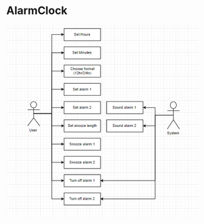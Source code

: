 # AlarmClock
![Alarm Clock Use Case Diagram](https://github.com/kawaiiastronaut/AlarmClock/blob/master/use_case_diagram.PNG)
